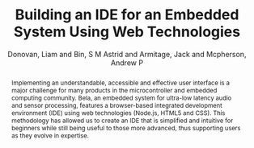 --- 
title: "Building an IDE for an Embedded System Using Web Technologies" 
abstract: "Implementing an understandable, accessible and effective user interface is a major challenge for many products in the microcontroller and embedded computing community. Bela, an embedded system for ultra-low latency audio and sensor processing, features a browser-based integrated development environment (IDE) using web technologies (Node.js, HTML5 and CSS). This methodology has allowed us to create an IDE that is simplified and intuitive for beginners while still being useful to those more advanced, thus supporting users as they evolve in expertise." 
address: "London" 
author: "Donovan, Liam and Bin, S M Astrid and Armitage, Jack and Mcpherson, Andrew P"
webAuthor: "Liam Donovan, S M Astrid Bin, Jack Armitage, Andrew P Mcpherson" 
booktitle: "Proceedings of the International Web Audio Conference" 
editor: "Thalmann, Florian and Ewert, Sebastian" 
month: "Proceedings of the International Web Audio Conference"
pages: "undefined" 
publisher: "Queen Mary University of London" 
series: "WAC '17"
type: "Talk"  
year: "2017" 
id: "2017_EA_45" 
tags: year2017
media: https://youtu.be/OpUeyRRPpCo?t=4791 
pdflink: /_data/papers/pdf/2017/2017_45.pdf
ISSN: 2663-5844
---